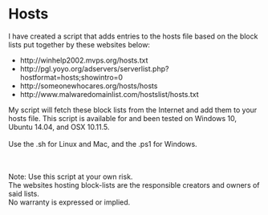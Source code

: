 # Hosts
I have created a script that adds entries to the hosts file based on the block lists put together by these websites below:
<ul>
 	<li>http://winhelp2002.mvps.org/hosts.txt</li>
 	<li>http://pgl.yoyo.org/adservers/serverlist.php?hostformat=hosts;showintro=0</li>
 	<li>http://someonewhocares.org/hosts/hosts</li>
 	<li>http://www.malwaredomainlist.com/hostslist/hosts.txt</li>
</ul>
My script will fetch these block lists from the Internet and add them to your hosts file. This script is available for and been tested on Windows 10, Ubuntu 14.04, and OSX 10.11.5.</br></br>
Use the .sh for Linux and Mac, and the .ps1 for Windows. 

</br></br>
Note: Use this script at your own risk. </br>
The websites hosting block-lists are the responsible creators and owners of said lists. </br>
No warranty is expressed or implied. 
